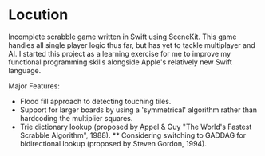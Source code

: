 # Locution
Incomplete scrabble game written in Swift using SceneKit. This game handles all single player logic thus far, but has yet to tackle multiplayer and AI. I started this project as a learning exercise for me to improve my functional programming skills alongside Apple's relatively new Swift language.

Major Features:
* Flood fill approach to detecting touching tiles.
* Support for larger boards by using a 'symmetrical' algorithm rather than hardcoding the multiplier squares.
* Trie dictionary lookup (proposed by Appel & Guy "The World's Fastest Scrabble Algorithm", 1988). 
** Considering switching to GADDAG for bidirectional lookup (proposed by Steven Gordon, 1994).
